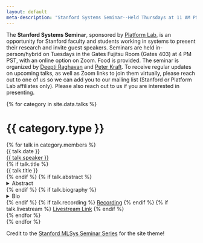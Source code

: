 ```yaml
---
layout: default
meta-description: "Stanford Systems Seminar--Held Thursdays at 11 AM PST."
---
```


The **Stanford Systems Seminar**, sponsored by [Platform Lab](https://platformlab.stanford.edu/), is an opportunity for Stanford faculty and students working in systems to present their research and invite guest speakers.
Seminars are held in-person/hybrid on Tuesdays in the Gates Fujitsu Room (Gates 403) at 4 PM PST, with an online option on Zoom.  Food is provided.
The seminar is organized by [Deepti Raghavan](https://deeptir.me) and [Peter Kraft](http://petereliaskraft.net).
To receive regular updates on upcoming talks, as well as Zoom links to join them virtually, please reach out to one of us so we can add you
to our mailing list (Stanford or Platform Lab affiliates only).  Please also reach out to us if you are interested in presenting.

{% for category in site.data.talks %}
# {{ category.type }}
<div class="talk-list">
  {% for talk in category.members %}
  <div class="talk list-group-item">
  <div class="talk-date">{{ talk.date }}</div>
  <div class="talk-presenter"><a href="{{ talk.website }}">{{ talk.speaker }}</a></div>
  {% if talk.title %}
  <div><span>{{ talk.title }}</span></div>
  {% endif %}
  {% if talk.abstract %}
    <details>
    <summary>Abstract</summary>
    {{ talk.abstract }}
    </details>
  {% endif %}
  {% if talk.biography %}
    <details>
    <summary>Bio</summary>
    {{ talk.biography }}
    </details>
  {% endif %}
  {% if talk.recording %}
    <a href="{{ talk.recording }}">Recording</a>
  {% endif %}
  {% if talk.livestream %}
    <a href="{{ talk.livestream }}">Livestream Link</a>
  {% endif %}
  </div>
  {% endfor %}
</div>
{% endfor %}

Credit to the [Stanford MLSys Seminar Series](https://mlsys.stanford.edu/) for the site theme!
